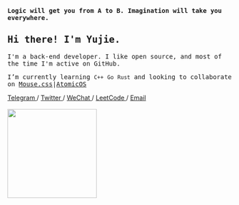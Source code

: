 <p>
    <samp>
        <strong>Logic will get you from A to B. Imagination will take you everywhere.</strong>
    </samp>
</p>
<h2>
    <samp>Hi there! I'm Yujie.</samp>
</h2>
<p>
    <samp>
        I'm a back-end developer. I like open
        source, and most of the time I'm active on GitHub.
    </samp>
</p>
<p>
    <samp>
        I’m currently learning <code>C++</code> <code>Go</code> <code>Rust</code> and looking to collaborate on <a href="https://github.com/isArtJay/Mouse">Mouse.css</a>|<a href="https://github.com/isArtJay/AtomicOS">AtomicOS</a>
    </samp>
</p>
<p>
    <a href="https://t.me/yj_bian">
        Telegram
    </a>/
    <a href="https://twitter.com/yj_bian">
        Twitter
    </a>/
    <a href="https://mp.weixin.qq.com/s?__biz=MzU4OTc1NDc4Nw==&mid=100000240&idx=1&sn=5f2094cd5f83abfa7b0a2a2eeb50a0bb&chksm=7dc9f93c4abe702abb2d648140ec06009fda1a779674a1273e759a0e55a483cf51065a49ae5a&scene=18#wechat_redirect">
        WeChat
    </a>/
    <a href="https://leetcode-cn.com/u/yj_bian">
        LeetCode
    </a>/
    <a href="mailto:bianyujie@lien.run">
        Email
    </a>
    <br>
    <br>
    <image width="200px" src="https://raw.githubusercontent.com/isArtJay/isArtJay/163ecee6b6b97375a133b3777a3ce9da1564a9a3/assets/rustacean-flat-happy.svg"></image>
</p>







